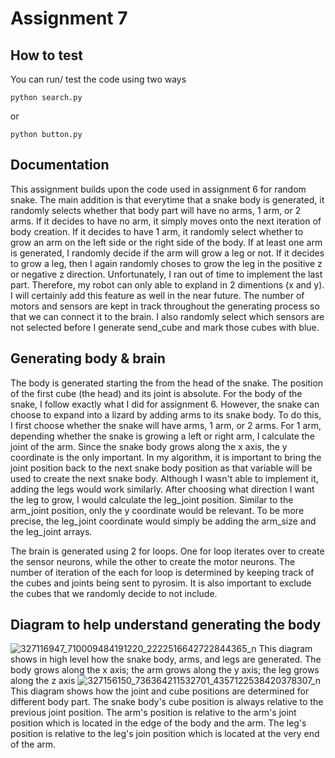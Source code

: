 # Assignment 7

## How to test
You can run/ test the code using two ways
```
python search.py
```
or 
```
python button.py
```

## Documentation
This assignment builds upon the code used in assignment 6 for random snake. The main addition is that everytime that a snake body is generated, it randomly selects whether that body part will have no arms, 1 arm, or 2 arms. If it decides to have no arm, it simply moves onto the next iteration of body creation. If it decides to have 1 arm, it randomly select whether to grow an arm on the left side or the right side of the body. If at least one arm is generated, I randomly decide if the arm will grow a leg or not. If it decides to grow a leg, then I again randomly choses to grow the leg in the positive z or negative z direction. Unfortunately, I ran out of time to implement the last part. Therefore, my robot can only able to expland in 2 dimentions (x and y). I will certainly add this feature as well in the near future. The number of motors and sensors are kept in track throughout the generating process so that we can connect it to the brain. I also randomly select which sensors are not selected before I generate send_cube and mark those cubes with blue.

## Generating body & brain
The body is generated starting the from the head of the snake. The position of the first cube (the head) and its joint is absolute. For the body of the snake, I follow exactly what I did for assignment 6. However, the snake can choose to expand into a lizard by adding arms to its snake body. To do this, I first choose whether the snake will have arms, 1 arm, or 2 arms. For 1 arm, depending whether the snake is growing a left or right arm, I calculate the joint of the arm. Since the snake body grows along the x axis, the y coordinate is the only important. In my algorithm, it is important to bring the joint position back to the next snake body position as that variable will be used to create the next snake body. Although I wasn't able to implement it, adding the legs would work similarly. After choosing what direction I want the leg to grow, I would calculate the leg_joint position. Similar to the arm_joint position, only the y coordinate would be relevant. To be more precise, the leg_joint coordinate would simply be adding the arm_size and the leg_joint arrays. 

The brain is generated using 2 for loops. One for loop iterates over to create the sensor neurons, while the other to create the motor neurons. The number of iteration of the each for loop is determined by keeping track of the cubes and joints being sent to pyrosim. It is also important to exclude the cubes that we randomly decide to not include.

## Diagram to help understand generating the body
![327116947_710009484191220_2222516642722844365_n](https://user-images.githubusercontent.com/95663596/220276949-3c9fa871-0d03-45a0-91b7-bf047603e6f1.jpg)
This diagram shows in high level how the snake body, arms, and legs are generated. The body grows along the x axis; the arm grows along the y axis; the leg grows along the z axis
![327156150_736364211532701_4357122538420378307_n](https://user-images.githubusercontent.com/95663596/220276936-da5e378a-6b6b-4565-a5b5-67ba5c69a142.jpg)
This diagram shows how the joint and cube positions are determined for different body part. The snake body's cube position is always relative to the previous joint position. The arm's position is relative to the arm's joint position which is located in the edge of the body and the arm. The leg's position is relative to the leg's join position which is located at the very end of the arm.
